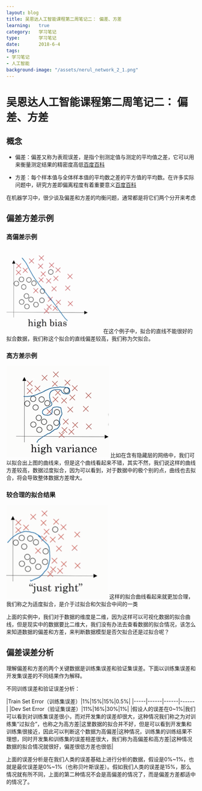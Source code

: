 ```yaml
---
layout: blog
title: 吴恩达人工智能课程第二周笔记二： 偏差、方差
learning:   true
category:   学习笔记
type:       学习笔记
date:       2018-6-4
tags:
- 学习笔记
- 人工智能
background-image: "/assets/nerul_network_2_1.png"
---
```


# 吴恩达人工智能课程第二周笔记二： 偏差、方差

## 概念
+ 偏差：偏差又称为表观误差，是指个别测定值与测定的平均值之差，它可以用来衡量测定结果的精密度高低[百度百科](https://baike.baidu.com/item/偏差)

+ 方差：每个样本值与全体样本值的平均数之差的平方值的平均数。在许多实际问题中，研究方差即偏离程度有着重要意义[百度百科](https://baike.baidu.com/item/方差)

在机器学习中，很少谈及偏差和方差的均衡问题，通常都是将它们两个分开来考虑

## 偏差方差示例
### 高偏差示例
![高偏差](/assets/nerul_network_2_1.png)
在这个例子中，拟合的直线不能很好的拟合数据，我们称这个拟合的直线偏差较高，我们称为欠拟合。

### 高方差示例
![高方差](/assets/nerul_network_2_2.png)
比如在含有隐藏层的网络中，我们可以拟合出上图的曲线来，但是这个曲线看起来不错，其实不然，我们说这样的曲线方差较高，数据过度拟合，因为可以看到，对于数据中的极个别的点，曲线也去拟合，将会导致整体数据方差增大。

### 较合理的拟合结果
![较合理的拟合结果](/assets/nerul_network_2_3.png)
这样的拟合曲线看起来就更加合理，我们称之为适度拟合，是介于过拟合和欠拟合中间的一类

上面的实例中，我们对于数据的维度是二维，因为这样可以可视化数据的拟合曲线，但是现实中的数据要比二维大，我们没有办法去查看数据的拟合情况，该怎么来知道数据的偏差和方差，来判断数据模型是否欠拟合还是过拟合呢？

## 偏差误差分析
理解偏差和方差的两个关键数据是训练集误差和验证集误差。下面以训练集误差和开发集误差的不同结果作为解释。

不同训练误差和验证误差分析：

|Train Set Error（训练集误差）|1%|15%|15%|0.5%|
|-----|------|------|------|
|Dev Set Error（验证集误差）|11%|16%|30%|1%|
|假设人的误差在0~1%|我们可以看到对训练集误差很小，而对开发集的误差却很大，这种情况我们称之为对训练集“过拟合”，也称之为高方差|这里数据的拟合并不好，但是可以看到开发集和训练集很接近，因此可以判断这个数据为高偏差|这种情况，训练集的训练结果不理想，同时开发集和训练集的误差相差很大，我们称为高偏差和高方差|这种情况数据的拟合情况就很好，偏差很低方差也很低|

上面的误差分析是在我们人类的误差基础上进行分析的数据，假设是0%\~1%，也就是最优误差是0%\~1%（也称贝叶斯误差）。假如我们人类的误差是15%，那么情况就有所不同，上面的第二种情况不会是高偏差的情况了，而是偏差方差都适中的情况了。








